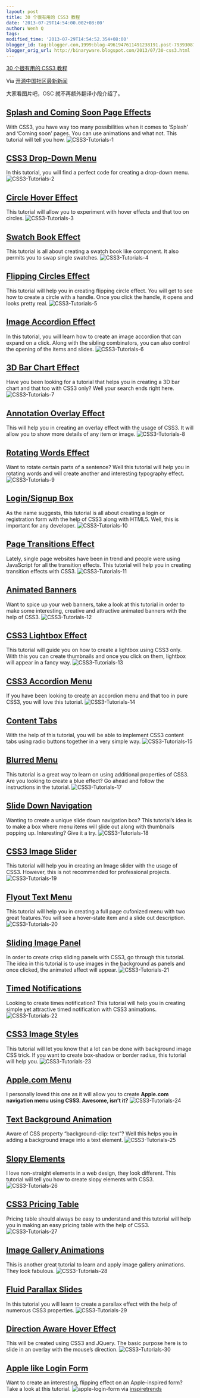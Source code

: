 ```yaml
---
layout: post
title: 30 个很有用的 CSS3 教程
date: '2013-07-29T14:54:00.002+08:00'
author: Wenh Q
tags:
modified_time: '2013-07-29T14:54:52.354+08:00'
blogger_id: tag:blogger.com,1999:blog-4961947611491238191.post-7939308716276591852
blogger_orig_url: http://binaryware.blogspot.com/2013/07/30-css3.html
---
```


[
30 个很有用的 CSS3
教程](http://www.oschina.net/news/42682/css3-tutorials)

Via [开源中国社区最新新闻](http://www.oschina.net/?from=rss)

大家看图片吧，OSC 就不再额外翻译小段介绍了。

[Splash and Coming Soon Page Effects](http://tympanus.net/codrops/2011/12/07/splash-and-coming-soon-page-effects-with-css3/ "Splash and Coming Soon Page Effects")
------------------------------------------------------------------------------------------------------------------------------------------------------------------

With CSS3, you have way too many possibilities when it comes to ‘Splash’
and ‘Coming soon’ pages. You can use animations and what not. This
tutorial will tell you how.
![CSS3-Tutorials-1](http://static.oschina.net/uploads/img/201307/29063355_3WtI.jpg)

[CSS3 Drop-Down Menu](http://designmodo.com/css3-dropdown-menu/ "CSS3 Drop-Down Menu")
--------------------------------------------------------------------------------------

In this tutorial, you will find a perfect code for creating a drop-down
menu.
![CSS3-Tutorials-2](http://static.oschina.net/uploads/img/201307/29063356_OfNj.jpg)

[Circle Hover Effect](http://tympanus.net/codrops/2012/08/08/circle-hover-effects-with-css-transitions/ "Circle Hover Effect")
------------------------------------------------------------------------------------------------------------------------------

This tutorial will allow you to experiment with hover effects and that
too on circles.
![CSS3-Tutorials-3](http://static.oschina.net/uploads/img/201307/29063356_Dz5b.jpg)

[Swatch Book Effect](http://tympanus.net/codrops/2012/07/02/swatch-book-with-css3-and-jquery/ "Swatch Book Effect")
-------------------------------------------------------------------------------------------------------------------

This tutorial is all about creating a swatch book like component. It
also permits you to swap single swatches.
![CSS3-Tutorials-4](http://static.oschina.net/uploads/img/201307/29063357_zRq4.jpg)

[Flipping Circles Effect](http://tympanus.net/codrops/2012/07/20/3d-flipping-circle-with-css3-and-jquery/ "Flipping Circles Effect")
------------------------------------------------------------------------------------------------------------------------------------

This tutorial will help you in creating flipping circle effect. You will
get to see how to create a circle with a handle. Once you click the
handle, it opens and looks pretty real.
![CSS3-Tutorials-5](http://static.oschina.net/uploads/img/201307/29063358_DoPE.jpg)

[Image Accordion Effect](http://tympanus.net/codrops/2012/06/06/image-accordion-with-css3/ "Image Accordion Effect")
--------------------------------------------------------------------------------------------------------------------

In this tutorial, you will learn how to create an image accordion that
can expand on a click. Along with the sibling combinators, you can also
control the opening of the items and slides.
![CSS3-Tutorials-6](http://static.oschina.net/uploads/img/201307/29063358_O5wg.jpg)

[3D Bar Chart Effect](http://tympanus.net/codrops/2012/05/21/animated-3d-bar-chart-with-css3/ "3D Bar Chart Effect")
--------------------------------------------------------------------------------------------------------------------

Have you been looking for a tutorial that helps you in creating a 3D bar
chart and that too with CSS3 only? Well your search ends right here.
![CSS3-Tutorials-7](http://static.oschina.net/uploads/img/201307/29063358_ZiK1.jpg)

[Annotation Overlay Effect](http://tympanus.net/codrops/2012/05/14/annotation-overlay-effect-with-css3/ "Annotation Overlay Effect")
------------------------------------------------------------------------------------------------------------------------------------

This will help you in creating an overlay effect with the usage of CSS3.
It will allow you to show more details of any item or image.
![CSS3-Tutorials-8](http://static.oschina.net/uploads/img/201307/29063359_laop.jpg)

[Rotating Words Effect](http://tympanus.net/codrops/2012/04/17/rotating-words-with-css-animations/ "Rotating Words Effect")
---------------------------------------------------------------------------------------------------------------------------

Want to rotate certain parts of a sentence? Well this tutorial will help
you in rotating words and will create another and interesting typography
effect.
![CSS3-Tutorials-9](http://static.oschina.net/uploads/img/201307/29063400_cLXA.jpg)

[Login/Signup Box](http://tympanus.net/codrops/2012/03/27/login-and-registration-form-with-html5-and-css3/ "Login/Signup Box")
------------------------------------------------------------------------------------------------------------------------------

As the name suggests, this tutorial is all about creating a login or
registration form with the help of CSS3 along with HTML5. Well, this is
important for any developer.
![CSS3-Tutorials-10](http://static.oschina.net/uploads/img/201307/29063400_c8vj.jpg)

[Page Transitions Effect](http://tympanus.net/codrops/2012/01/30/page-transitions-with-css3/ "Page Transitions Effect")
-----------------------------------------------------------------------------------------------------------------------

Lately, single page websites have been in trend and people were using
JavaScript for all the transition effects. This tutorial will help you
in creating transition effects with CSS3.
![CSS3-Tutorials-11](http://static.oschina.net/uploads/img/201307/29063401_owqX.jpg)

[Animated Banners](http://tympanus.net/codrops/2012/01/10/animated-web-banners-with-css3/ "Animated Banners")
-------------------------------------------------------------------------------------------------------------

Want to spice up your web banners, take a look at this tutorial in order
to make some interesting, creative and attractive animated banners with
the help of CSS3.
![CSS3-Tutorials-12](http://static.oschina.net/uploads/img/201307/29063403_eHBD.jpg)

[CSS3 Lightbox Effect](http://tympanus.net/codrops/2011/12/26/css3-lightbox/ "CSS3 Lightbox Effect")
----------------------------------------------------------------------------------------------------

This tutorial will guide you on how to create a lightbox using CSS3
only. With this you can create thumbnails and once you click on them,
lightbox will appear in a fancy way.
![CSS3-Tutorials-13](http://static.oschina.net/uploads/img/201307/29063404_OtDm.jpg)

[CSS3 Accordion Menu](http://designmodo.com/css3-accordion-menu/ "CSS3 Accordion Menu")
---------------------------------------------------------------------------------------

If you have been looking to create an accordion menu and that too in
pure CSS3, you will love this tutorial.
![CSS3-Tutorials-14](http://static.oschina.net/uploads/img/201307/29063404_JiYZ.jpg)

[Content Tabs](http://tympanus.net/codrops/2012/04/12/animated-content-tabs-with-css3/ "Content Tabs")
------------------------------------------------------------------------------------------------------

With the help of this tutorial, you will be able to implement CSS3
content tabs using radio buttons together in a very simple way.
![CSS3-Tutorials-15](http://static.oschina.net/uploads/img/201307/29063405_c22U.jpg)

[Blurred Menu](http://tympanus.net/codrops/2011/10/19/blur-menu-with-css3-transitions/ "Blurred Menu")
------------------------------------------------------------------------------------------------------

This tutorial is a great way to learn on using additional properties of
CSS3. Are you looking to create a blue effect? Go ahead and follow the
instructions in the tutorial.
![CSS3-Tutorials-17](http://static.oschina.net/uploads/img/201307/29063405_c3I7.jpg)

[Slide Down Navigation](http://tympanus.net/codrops/2010/07/16/slide-down-box-menu/ "Slide Down Navigation")
------------------------------------------------------------------------------------------------------------

Wanting to create a unique slide down navigation box? This tutorial’s
idea is to make a box where menu items will slide out along with
thumbnails popping up. Interesting? Give it a try.
![CSS3-Tutorials-18](http://static.oschina.net/uploads/img/201307/29063406_UN77.jpg)

[CSS3 Image Slider](http://designmodo.com/slider-css3/ "CSS3 Image Slider")
---------------------------------------------------------------------------

This tutorial will help you in creating an Image slider with the usage
of CSS3. However, this is not recommended for professional projects.
![CSS3-Tutorials-19](http://static.oschina.net/uploads/img/201307/29063406_V4IX.jpg)

[Flyout Text Menu](http://tympanus.net/codrops/2010/06/28/awesome-cufonized-fly-out-menu/ "Flyout Text Menu")
-------------------------------------------------------------------------------------------------------------

This tutorial will help you in creating a full page cufonized menu with
two great features.You will see a hover-state item and a slide out
description.
![CSS3-Tutorials-20](http://static.oschina.net/uploads/img/201307/29063407_mFuW.jpg)

[Sliding Image Panel](http://tympanus.net/codrops/2012/01/17/sliding-image-panels-with-css3/ "Sliding Image Panel")
-------------------------------------------------------------------------------------------------------------------

In order to create crisp sliding panels with CSS3, go through this
tutorial. The idea in this tutorial is to use images in the background
as panels and once clicked, the animated affect will appear.
![CSS3-Tutorials-21](http://static.oschina.net/uploads/img/201307/29063408_csZR.jpg)

[Timed Notifications](http://tympanus.net/codrops/2012/06/25/timed-notifications-with-css-animations/ "Timed Notifications")
----------------------------------------------------------------------------------------------------------------------------

Looking to create times notification? This tutorial will help you in
creating simple yet attractive timed notification with CSS3 animations.
![CSS3-Tutorials-22](http://static.oschina.net/uploads/img/201307/29063409_KEqC.jpg)

[CSS3 Image Styles](http://webdesignerwall.com/tutorials/css3-image-styles "CSS3 Image Styles")
-----------------------------------------------------------------------------------------------

This tutorial will let you know that a lot can be done with background
image CSS trick. If you want to create box-shadow or border radius, this
tutorial will help you.
![CSS3-Tutorials-23](http://static.oschina.net/uploads/img/201307/29063409_Xx0N.jpg)

[Apple.com Menu](http://www.marcofolio.net/css/the_apple.com_navigation_menu_created_using_only_css3.html "Apple.com Menu")
---------------------------------------------------------------------------------------------------------------------------

I personally loved this one as it will allow you to create **Apple.com
navigation menu using CSS3. Awesome, isn’t it?**
![CSS3-Tutorials-24](http://static.oschina.net/uploads/img/201307/29063410_MQTp.jpg)

[Text Background Animation](http://tympanus.net/codrops/2011/12/12/experiments-with-background-clip-text/ "Text Background Animation")
--------------------------------------------------------------------------------------------------------------------------------------

Aware of CSS property “background-clip: text”? Well this helps you in
adding a background image into a text element.
![CSS3-Tutorials-25](http://static.oschina.net/uploads/img/201307/29063411_qwoV.jpg)

[Slopy Elements](http://tympanus.net/codrops/2011/12/21/slopy-elements-with-css3/ "Slopy Elements")
---------------------------------------------------------------------------------------------------

I love non-straight elements in a web design, they look different. This
tutorial will tell you how to create slopy elements with CSS3.
![CSS3-Tutorials-26](http://static.oschina.net/uploads/img/201307/29063412_T10B.jpg)

[CSS3 Pricing Table](http://www.red-team-design.com/css3-pricing-table "CSS3 Pricing Table")
--------------------------------------------------------------------------------------------

Pricing table should always be easy to understand and this tutorial will
help you in making an easy pricing table with the help of CSS3.
![CSS3-Tutorials-27](http://static.oschina.net/uploads/img/201307/29063412_HFNf.jpg)

[Image Gallery Animations](http://www.tangledindesign.com/blog/enhancing-thumb-galleries-css3-transitions-transforms/ "Image Gallery Animations")
-------------------------------------------------------------------------------------------------------------------------------------------------

This is another great tutorial to learn and apply image gallery
animations. They look fabulous.
![CSS3-Tutorials-28](http://static.oschina.net/uploads/img/201307/29063413_CSR0.jpg)

[Fluid Parallax Slides](http://tympanus.net/codrops/2012/04/30/fluid-css3-slideshow-with-parallax-effect/ "Fluid Parallax Slides")
----------------------------------------------------------------------------------------------------------------------------------

In this tutorial you will learn to create a parallax effect with the
help of numerous CSS3 properties.
![CSS3-Tutorials-29](http://static.oschina.net/uploads/img/201307/29063414_7gk0.jpg)

[Direction Aware Hover Effect](http://tympanus.net/codrops/2012/04/09/direction-aware-hover-effect-with-css3-and-jquery/ "Direction Aware Hover Effect")
--------------------------------------------------------------------------------------------------------------------------------------------------------

This will be created using CSS3 and JQuery. The basic purpose here is to
slide in an overlay with the mouse’s direction.
![CSS3-Tutorials-30](http://static.oschina.net/uploads/img/201307/29063415_BO7t.jpg)

[Apple like Login Form](http://tutorialzine.com/2012/02/apple-like-login-form/ "Apple like Login Form")
-------------------------------------------------------------------------------------------------------

Want to create an interesting, flipping effect on an Apple-inspired
form? Take a look at this tutorial.
![apple-login-form](http://static.oschina.net/uploads/img/201307/29063416_G1jW.jpg)
via [inspiretrends](http://inspiretrends.com/css3-tutorials/)
